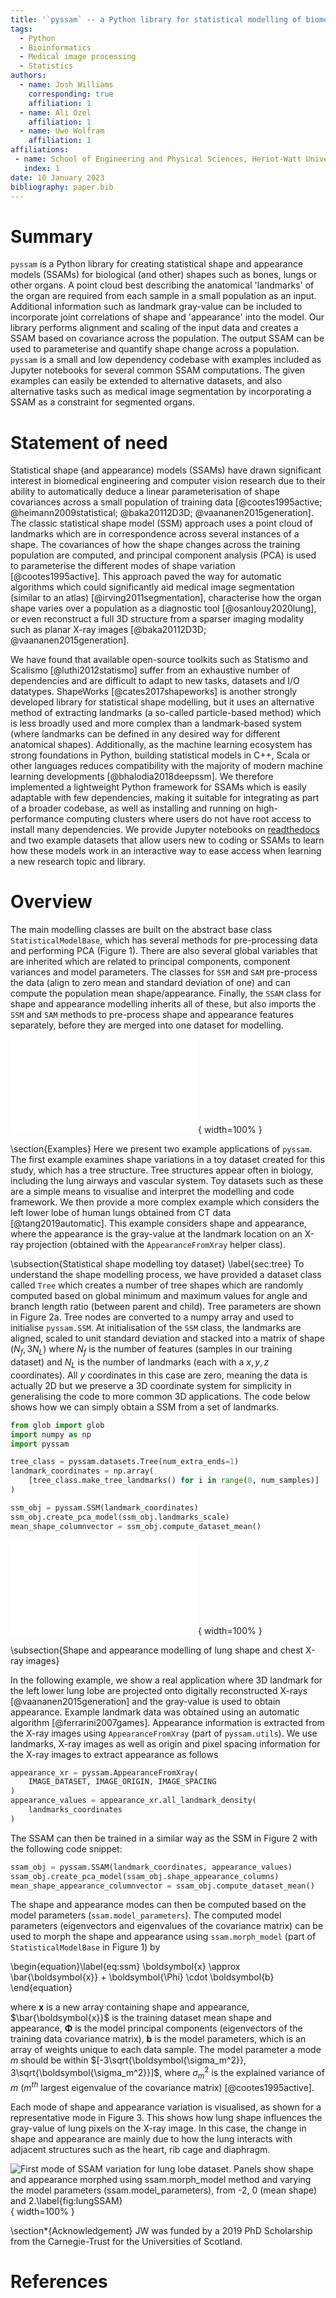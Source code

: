 ```yaml
---
title: '`pyssam` -- a Python library for statistical modelling of biomedical shape and appearance'
tags:
  - Python
  - Bioinformatics
  - Medical image processing
  - Statistics
authors:
  - name: Josh Williams
    corresponding: true
    affiliation: 1
  - name: Ali Ozel
    affiliation: 1
  - name: Uwe Wolfram
    affiliation: 1
affiliations:
 - name: School of Engineering and Physical Sciences, Heriot-Watt University, Edinburgh, UK
   index: 1
date: 10 January 2023
bibliography: paper.bib
---
```


# Summary

`pyssam` is a Python library for creating statistical shape and appearance models (SSAMs) for biological (and other) shapes such as bones, lungs or other organs.
A point cloud best describing the anatomical 'landmarks' of the organ are required from each sample in a small population as an input. 
Additional information such as landmark gray-value can be included to incorporate joint correlations of shape and 'appearance' into the model.
Our library performs alignment and scaling of the input data and creates a SSAM based on covariance across the population.
The output SSAM can be used to parameterise and quantify shape change across a population.
`pyssam` is a small and low dependency codebase with examples included as Jupyter notebooks for several common SSAM computations.
The given examples can easily be extended to alternative datasets, and also alternative tasks such as medical image segmentation by incorporating a SSAM as a constraint for segmented organs.

# Statement of need
Statistical shape (and appearance) models (SSAMs) have drawn significant interest in biomedical engineering and computer vision research due to their ability to automatically deduce a linear parameterisation of shape covariances across a small population of training data [@cootes1995active; @heimann2009statistical; @baka20112D3D; @vaananen2015generation].
The classic statistical shape model (SSM) approach uses a point cloud of landmarks which are in correspondence across several instances of a shape.
The covariances of how the shape changes across the training population are computed, and principal component analysis (PCA) is used to parameterise the different modes of shape variation [@cootes1995active].
This approach paved the way for automatic algorithms which could significantly aid medical image segmentation (similar to an atlas) [@irving2011segmentation], characterise how the organ shape varies over a population as a diagnostic tool [@osanlouy2020lung], or even reconstruct a full 3D structure from a sparser imaging modality such as planar X-ray images [@baka20112D3D; @vaananen2015generation].

We have found that available open-source toolkits such as Statismo and Scalismo [@luthi2012statismo] suffer from an exhaustive number of dependencies and are difficult to adapt to new tasks, datasets and I/O datatypes.
ShapeWorks [@cates2017shapeworks] is another strongly developed library for statistical shape modelling, but it uses an alternative method of extracting landmarks (a so-called particle-based method) which is less broadly used and more complex than a landmark-based system (where landmarks can be defined in any desired way for different anatomical shapes).
Additionally, as the machine learning ecosystem has strong foundations in Python, building statistical models in C++, Scala or other languages reduces compatibility with the majority of modern machine learning developments [@bhalodia2018deepssm].
We therefore implemented a lightweight Python framework for SSAMs which is easily adaptable with few dependencies, making it suitable for integrating as part of a broader codebase, as well as installing and running on high-performance computing clusters where users do not have root access to install many dependencies. 
We provide Jupyter notebooks on [readthedocs](https://pyssam.readthedocs.io/en/latest/) and two example datasets that allow users new to coding or SSAMs to learn how these models work in an interactive way to ease access when learning a new research topic and library.

# Overview

The main modelling classes are built on the abstract base class `StatisticalModelBase`, which has several methods for pre-processing data and performing PCA (Figure 1).
There are also several global variables that are inherited which are related to principal components, component variances and model parameters.
The classes for `SSM` and `SAM` pre-process the data (align to zero mean and standard deviation of one) and can compute the population mean shape/appearance.
Finally, the `SSAM` class for shape and appearance modelling inherits all of these, but also imports the `SSM` and `SAM` methods to pre-process shape and appearance features separately, before they are merged into one dataset for modelling.

![Schematic overview of the codebase. Each modelling class is abstracted from the `StatisticalModelBase` class and contains several inherited variables such as model weights and principal components. The `SSAM` class inherits from `StatisticalModelBase`, but also uses pre-processing pipelines from `SSM` and `SAM`.\label{fig:code}](figures/code-schematic.pdf){ width=100% }


\section{Examples}
Here we present two example applications of `pyssam`. 
The first example examines shape variations in a toy dataset created for this study, which has a tree structure.
Tree structures appear often in biology, including the lung airways and vascular system. 
Toy datasets such as these are a simple means to visualise and interpret the modelling and code framework.
We then provide a more complex example which considers the left lower lobe of human lungs obtained from CT data [@tang2019automatic].
This example considers shape and appearance, where the appearance is the gray-value at the landmark location on an X-ray projection (obtained with the `AppearanceFromXray` helper class).

\subsection{Statistical shape modelling toy dataset} \label{sec:tree}
To understand the shape modelling process, we have provided a dataset class called `Tree` which creates a number of tree shapes which are randomly computed based on global minimum and maximum values for angle and branch length ratio (between parent and child).
Tree parameters are shown in Figure 2a.
Tree nodes are converted to a numpy array and used to initialise `pyssam.SSM`.
At initialisation of the `SSM` class, the landmarks are aligned, scaled to unit standard deviation and stacked into a matrix of shape $(N_f, 3N_L)$ where $N_f$ is the number of features (samples in our training dataset) and $N_L$ is the number of landmarks (each with a $x,y,z$ coordinates).
All $y$ coordinates in this case are zero, meaning the data is actually 2D but we preserve a 3D coordinate system for simplicity in generalising the code to more common 3D applications.
The code below shows how we can simply obtain a SSM from a set of landmarks.

```python
from glob import glob
import numpy as np
import pyssam

tree_class = pyssam.datasets.Tree(num_extra_ends=1)
landmark_coordinates = np.array(
    [tree_class.make_tree_landmarks() for i in range(0, num_samples)]
)

ssm_obj = pyssam.SSM(landmark_coordinates)
ssm_obj.create_pca_model(ssm_obj.landmarks_scale)
mean_shape_columnvector = ssm_obj.compute_dataset_mean()
```

![Overview of tree dataset population. Panels show (a) a visualisation of 100 tree samples, and (b) cumulative variance versus the number of PCA components constructed by the statistical shape model. Inset of (a) shows a legend describing the morphological parameters varied to create the tree dataset. These parameters include the initial branch length, $L_1$, the branch length ratio $L_R = L_2/L_1$, and branching angle $\theta$.\label{fig:tree}](figures/figure2-tree-example.pdf){ width=100% }

\subsection{Shape and appearance modelling of lung shape and chest X-ray images}

In the following example, we show a real application where 3D landmark for the left lower lung lobe are projected onto digitally reconstructed X-rays [@vaananen2015generation] and the gray-value is used to obtain appearance.
Example landmark data was obtained using an automatic algorithm [@ferrarini2007games].
Appearance information is extracted from the X-ray images using `AppearanceFromXray` (part of `pyssam.utils`).
We use landmarks, X-ray images as well as origin and pixel spacing information for the X-ray images to extract appearance as follows

```python
appearance_xr = pyssam.AppearanceFromXray(
    IMAGE_DATASET, IMAGE_ORIGIN, IMAGE_SPACING
)
appearance_values = appearance_xr.all_landmark_density(
    landmarks_coordinates
)
```

The SSAM can then be trained in a similar way as the SSM in Figure 2 with the following code snippet:

```python
ssam_obj = pyssam.SSAM(landmark_coordinates, appearance_values)
ssam_obj.create_pca_model(ssam_obj.shape_appearance_columns)
mean_shape_appearance_columnvector = ssam_obj.compute_dataset_mean()
```

The shape and appearance modes can then be computed based on the model parameters (`ssam.model_parameters`). 
The computed model parameters (eigenvectors and eigenvalues of the covariance matrix) can be used to morph the shape and appearance using `ssam.morph_model` (part of `StatisticalModelBase` in Figure 1) by 

\begin{equation}\label{eq:ssm}
\boldsymbol{x} \approx \bar{\boldsymbol{x}} + \boldsymbol{\Phi} \cdot \boldsymbol{b}  
\end{equation}

where $\boldsymbol{x}$ is a new array containing shape and appearance, $\bar{\boldsymbol{x}}$ is the training dataset mean shape and appearance, $\boldsymbol{\Phi}$ is the model principal components (eigenvectors of the training data covariance matrix), $\boldsymbol{b}$ is the model parameters, which is an array of weights unique to each data sample.
The model parameter a mode $m$ should be within $[-3\sqrt{\boldsymbol{\sigma_m^2}}, 3\sqrt{\boldsymbol{\sigma_m^2}}]$, where $\sigma_m^2$ is the explained variance of $m$ ($m^{th}$ largest eigenvalue of the covariance matrix) [@cootes1995active]. 

Each mode of shape and appearance variation is visualised, as shown for a representative mode in Figure 3.
This shows how lung shape influences the gray-value of lung pixels on the X-ray image. 
In this case, the change in shape and appearance are mainly due to how the lung interacts with adjacent structures such as the heart, rib cage and diaphragm.

![First mode of SSAM variation for lung lobe dataset. Panels show shape and appearance morphed using `ssam.morph_model` method and varying the model parameters (`ssam.model_parameters`), from -2, 0 (mean shape) and 2.\label{fig:lungSSAM}](figures/figure3-300.png){ width=100% }

\section*{Acknowledgement}
JW was funded by a 2019 PhD Scholarship from the Carnegie-Trust for the Universities of Scotland. 

# References
